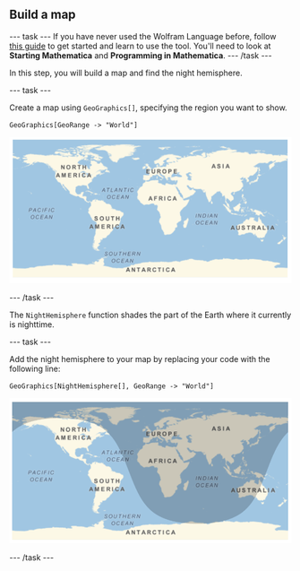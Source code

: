 ## Build a map

--- task ---
If you have never used the Wolfram Language before, follow [this guide](https://projects.raspberrypi.org/en/projects/getting-started-with-mathematica) to get started and learn to use the tool. You'll need to look at **Starting Mathematica** and **Programming in Mathematica**.
--- /task ---

In this step, you will build a map and find the night hemisphere.

--- task ---

Create a map using `GeoGraphics[]`, specifying the region you want to show.

```
GeoGraphics[GeoRange -> "World"]
```
![Simple Map](images/map1.png)

--- /task ---

The `NightHemisphere` function shades the part of the Earth where it currently is nighttime.

--- task ---

Add the night hemisphere to your map by replacing your code with the following line:

```
GeoGraphics[NightHemisphere[], GeoRange -> "World"]
```

![Night Hemisphere](images/DayNight.png)

--- /task ---